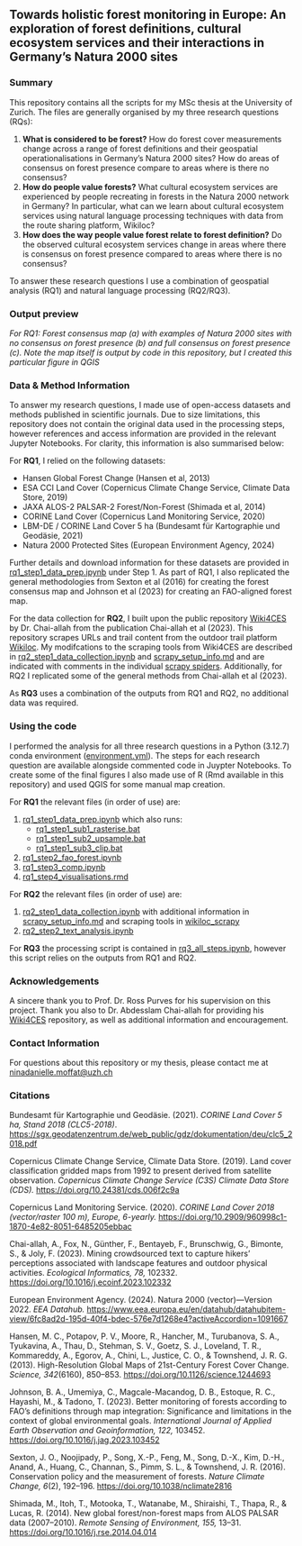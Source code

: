 ## Towards holistic forest monitoring in Europe: An exploration of forest definitions, cultural ecosystem services and their interactions in Germany’s Natura 2000 sites

### Summary

This repository contains all the scripts for my MSc thesis at the University of Zurich. The files are generally organised by my three research questions (RQs):

1)	**What is considered to be forest?** How do forest cover measurements change across a  range of forest definitions and their geospatial operationalisations in Germany’s Natura 2000 sites? How do areas of consensus on forest presence compare to areas where is there no consensus? 
2)	**How do people value forests?** What cultural ecosystem services are experienced by people recreating in forests in the Natura 2000 network in Germany? In particular, what can we learn about cultural ecosystem services using natural language processing techniques with data from the route sharing platform, Wikiloc?
3)	**How does the way people value forest relate to forest definition?** Do the observed cultural ecosystem services change in areas where there is consensus on forest presence compared to areas where there is no consensus?

To answer these research questions I use a combination of geospatial analysis (RQ1) and natural language processing (RQ2/RQ3). 


### Output preview

*For RQ1: Forest consensus map (a) with examples of Natura 2000 sites with no consensus on forest presence (b) and full consensus on forest presence (c). Note the map itself is output by code in this repository, but I created this particular figure in QGIS*



### Data & Method Information

To answer my research questions, I made use of open-access datasets and methods published in scientific journals. Due to size limitations, this repository does not contain the original data used in the processing steps, however references and access information are provided in the relevant Jupyter Notebooks. For clarity, this information is also summarised below:

For **RQ1**, I relied on the following datasets:

- Hansen Global Forest Change (Hansen et al, 2013)
- ESA CCI Land Cover (Copernicus Climate Change Service, Climate Data Store, 2019)
- JAXA ALOS-2 PALSAR-2 Forest/Non-Forest (Shimada et al, 2014)
- CORINE Land Cover (Copernicus Land Monitoring Service, 2020)
- LBM-DE / CORINE Land Cover 5 ha (Bundesamt für Kartographie und Geodäsie, 2021)
- Natura 2000 Protected Sites (European Environment Agency, 2024)

Further details and download information for these datasets are provided in [rq1_step1_data_prep.ipynb](rq1_step1_data_prep.ipynb) under Step 1. As part of RQ1, I also replicated the general methodologies from Sexton et al (2016) for creating the forest consensus map and Johnson et al (2023) for creating an FAO-aligned forest map.

For the data collection for **RQ2**, I built upon the public repository [Wiki4CES](https://github.com/achaiallah-hub/Wiki4CES) by Dr. Chai-allah from the publication Chai-allah et al (2023). This repository scrapes URLs and trail content from the outdoor trail platform [Wikiloc](https://www.wikiloc.com). My modifcations to the scraping tools from Wiki4CES are described in [rq2_step1_data_collection.ipynb](rq2_step1_data_collection.ipynb) and [scrapy_setup_info.md](scrapy_setup_info.md) and are indicated with comments in the individual [scrapy spiders](wikiloc_scrapy/wikiloc_scrapy/spiders/). Additionally, for RQ2 I replicated some of the general methods from Chai-allah et al (2023).

As **RQ3** uses a combination of the outputs from RQ1 and RQ2, no additional data was required.


### Using the code

I performed the analysis for all three research questions in a Python (3.12.7) conda environment ([environment.yml](environment.yml)). The steps for each research question are available alongside commented code in Juypter Notebooks. To create some of the final figures I also made use of R (Rmd available in this repository) and used QGIS for some manual map creation. 

For **RQ1** the relevant files (in order of use) are: 
1. [rq1_step1_data_prep.ipynb](rq1_step1_data_prep.ipynb) which also runs:
    - [rq1_step1_sub1_rasterise.bat](rq1_step1_sub1_rasterise.bat)
    - [rq1_step1_sub2_upsample.bat](rq1_step1_sub2_upsample.bat)
    - [rq1_step1_sub3_clip.bat](rq1_step1_sub3_clip.bat)
2. [rq1_step2_fao_forest.ipynb](rq1_step2_fao_forest.ipynb)
3. [rq1_step3_comp.ipynb](rq1_step3_comp.ipynb)
4. [rq1_step4_visualisations.rmd](rq1_step4_visualisations.rmd)

For **RQ2** the relevant files (in order of use) are: 
1. [rq2_step1_data_collection.ipynb](rq2_step1_data_collection.ipynb) with additional information in [scrapy_setup_info.md](scrapy_setup_info.md) and scraping tools in [wikiloc_scrapy](wikiloc_scrapy/)
2. [rq2_step2_text_analysis.ipynb](rq2_step2_text_analysis.ipynb)

For **RQ3** the processing script is contained in [rq3_all_steps.ipynb](rq3_all_steps.ipynb), however this script relies on the outputs from RQ1 and RQ2. 


### Acknowledgements

A sincere thank you to Prof. Dr. Ross Purves for his supervision on this project. Thank you also to Dr. Abdesslam Chai-allah for providing his [Wiki4CES](https://github.com/achaiallah-hub/Wiki4CES) repository, as well as additional information and encouragement. 


### Contact Information

For questions about this repository or my thesis, please contact me at <a href="ninadanielle.moffat\@uzh.ch">ninadanielle.moffat\@uzh.ch</a> 


### Citations

Bundesamt für Kartographie und Geodäsie. (2021). *CORINE Land Cover 5 ha, Stand 2018 (CLC5-2018)*. https://sgx.geodatenzentrum.de/web_public/gdz/dokumentation/deu/clc5_2018.pdf

Copernicus Climate Change Service, Climate Data Store. (2019). Land cover classification gridded maps from 1992 to present derived from satellite observation. *Copernicus Climate Change Service (C3S) Climate Data Store (CDS).* https://doi.org/10.24381/cds.006f2c9a

Copernicus Land Monitoring Service. (2020). *CORINE Land Cover 2018 (vector/raster 100 m), Europe, 6-yearly.* https://doi.org/10.2909/960998c1-1870-4e82-8051-6485205ebbac

Chai-allah, A., Fox, N., Günther, F., Bentayeb, F., Brunschwig, G., Bimonte, S., & Joly, F. (2023). Mining crowdsourced text to capture hikers’ perceptions associated with landscape features and outdoor physical activities. *Ecological Informatics, 78,* 102332. https://doi.org/10.1016/j.ecoinf.2023.102332

European Environment Agency. (2024). Natura 2000 (vector)—Version 2022. *EEA Datahub.* https://www.eea.europa.eu/en/datahub/datahubitem-view/6fc8ad2d-195d-40f4-bdec-576e7d1268e4?activeAccordion=1091667

Hansen, M. C., Potapov, P. V., Moore, R., Hancher, M., Turubanova, S. A., Tyukavina, A., Thau, D., Stehman, S. V., Goetz, S. J., Loveland, T. R., Kommareddy, A., Egorov, A., Chini, L., Justice, C. O., & Townshend, J. R. G. (2013). High-Resolution Global Maps of 21st-Century Forest Cover Change. *Science, 342*(6160), 850–853. https://doi.org/10.1126/science.1244693

Johnson, B. A., Umemiya, C., Magcale-Macandog, D. B., Estoque, R. C., Hayashi, M., & Tadono, T. (2023). Better monitoring of forests according to FAO’s definitions through map integration: Significance and limitations in the context of global environmental goals. *International Journal of Applied Earth Observation and Geoinformation, 122,* 103452. https://doi.org/10.1016/j.jag.2023.103452

Sexton, J. O., Noojipady, P., Song, X.-P., Feng, M., Song, D.-X., Kim, D.-H., Anand, A., Huang, C., Channan, S., Pimm, S. L., & Townshend, J. R. (2016). Conservation policy and the measurement of forests. *Nature Climate Change, 6*(2), 192–196. https://doi.org/10.1038/nclimate2816

Shimada, M., Itoh, T., Motooka, T., Watanabe, M., Shiraishi, T., Thapa, R., & Lucas, R. (2014). New global forest/non-forest maps from ALOS PALSAR data (2007–2010). *Remote Sensing of Environment, 155,* 13–31. https://doi.org/10.1016/j.rse.2014.04.014